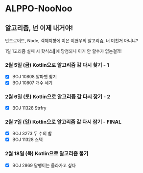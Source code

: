 # ALPPO-NooNoo
## 알고리즘, 넌 이제 내거야!
안드로이드, Node, 객체지향에 이은 이현우의 알고리즘, 너 미친거 아니냐?

1일 1고리즘 실패 시 핫식스🥤에 당첨되니 이거 안 할수가 없는걸?!!

### 2월 5일 (금) Kotlin으로 알고리즘 감 다시 찾기 - 1
- [x] BOJ 10808 알파벳 찾기
- [x] BOJ 10807 개수 세기

### 2월 6일 (토) Kotlin으로 알고리즘 감 다시 찾기 - 2
- [x] BOJ 11328 Strfry

### 2월 7일 (일) Kotlin으로 알고리즘 감 다시 잡기 - FINAL
- [x] BOJ 3273 두 수의 합
- [x] BOJ 11328 스택

### 2월 18일 (목) Kotlin으로 알고리즘 풀기
- [x] BOJ 2869 달팽이는 올라가고 싶다
